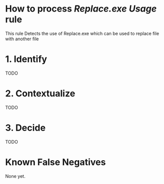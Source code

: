 # How to process *Replace.exe Usage* rule
This rule Detects the use of Replace.exe which can be used to replace file with another file

# 1. Identify
TODO

# 2. Contextualize
TODO

# 3. Decide
TODO

# Known False Negatives
None yet.
